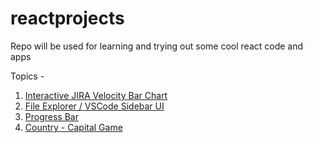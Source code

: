 # reactprojects

Repo will be used for learning and trying out some cool react code and apps

Topics -

1. [Interactive JIRA Velocity Bar Chart](interactive-barchart/outputs/o1.png)
2. [File Explorer / VSCode Sidebar UI](fileexplorer-vscodesidebar/outputs/o1.png)
3. [Progress Bar](progress-bar/outputs/o1.png)
4. [Country - Capital Game](country-capital-game/outputs/o1.png)
